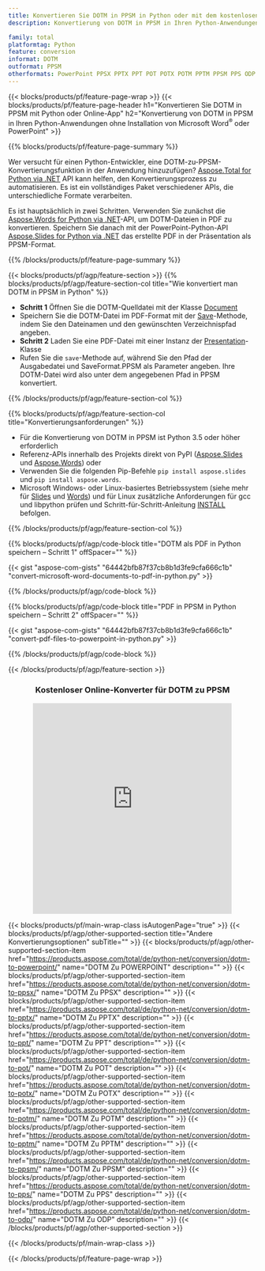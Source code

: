 ```yaml
---
title: Konvertieren Sie DOTM in PPSM in Python oder mit dem kostenlosen Online Converter
description: Konvertierung von DOTM in PPSM in Ihren Python-Anwendungen ohne Verwendung von Microsoft Word oder PowerPoint oder online. Testen Sie schnell den kostenlosen CSV-zu-POT-Online-Konverter, bevor Sie den Code integrieren. 

family: total
platformtag: Python
feature: conversion
informat: DOTM
outformat: PPSM
otherformats: PowerPoint PPSX PPTX PPT POT POTX POTM PPTM PPSM PPS ODP
---
```

{{< blocks/products/pf/feature-page-wrap >}}
{{< blocks/products/pf/feature-page-header h1="Konvertieren Sie DOTM in PPSM mit Python oder Online-App" h2="Konvertierung von DOTM in PPSM in Ihren Python-Anwendungen ohne Installation von Microsoft Word<sup>&reg;</sup> oder PowerPoint" >}}

{{% blocks/products/pf/feature-page-summary %}}

Wer versucht für einen Python-Entwickler, eine DOTM-zu-PPSM-Konvertierungsfunktion in der Anwendung hinzuzufügen? [Aspose.Total for Python via .NET](https://products.aspose.com/total/python-net/) API kann helfen, den Konvertierungsprozess zu automatisieren. Es ist ein vollständiges Paket verschiedener APIs, die unterschiedliche Formate verarbeiten.  

Es ist hauptsächlich in zwei Schritten. Verwenden Sie zunächst die [Aspose.Words for Python via .NET](https://products.aspose.com/words/python-net/)-API, um DOTM-Dateien in PDF zu konvertieren. Speichern Sie danach mit der PowerPoint-Python-API [Aspose.Slides for Python via .NET](https://products.aspose.com/slides/python-net/) das erstellte PDF in der Präsentation als PPSM-Format. 

{{% /blocks/products/pf/feature-page-summary %}}

{{< blocks/products/pf/agp/feature-section >}}
{{% blocks/products/pf/agp/feature-section-col title="Wie konvertiert man DOTM in PPSM in Python" %}}
- **Schritt 1** Öffnen Sie die DOTM-Quelldatei mit der Klasse [Document](https://reference.aspose.com/words/python-net/aspose.words/document/)
- Speichern Sie die DOTM-Datei im PDF-Format mit der [Save](https://reference.aspose.com/words/python-net/aspose.words/document/save/)-Methode, indem Sie den Dateinamen und den gewünschten Verzeichnispfad angeben.
-  **Schritt 2** Laden Sie eine PDF-Datei mit einer Instanz der [Presentation](https://reference.aspose.com/slides/python-net/aspose.slides/presentation/)-Klasse
-  Rufen Sie die `save`-Methode auf, während Sie den Pfad der Ausgabedatei und SaveFormat.PPSM als Parameter angeben. Ihre DOTM-Datei wird also unter dem angegebenen Pfad in PPSM konvertiert.

{{% /blocks/products/pf/agp/feature-section-col %}}

{{% blocks/products/pf/agp/feature-section-col title="Konvertierungsanforderungen" %}}

- Für die Konvertierung von DOTM in PPSM ist Python 3.5 oder höher erforderlich
- Referenz-APIs innerhalb des Projekts direkt von PyPI ([Aspose.Slides](https://pypi.org/project/Aspose.Slides/) und [Aspose.Words](https://pypi.org/project/aspose-words/)) oder
- Verwenden Sie die folgenden Pip-Befehle ```pip install aspose.slides``` und ```pip install aspose.words```. 
- Microsoft Windows- oder Linux-basiertes Betriebssystem (siehe mehr für [Slides](https://docs.aspose.com/slides/python-net/system-requirements/) und [Words](https://docs.aspose.com/words/python-net/system-requirements/)) und für Linux zusätzliche Anforderungen für gcc und libpython prüfen und Schritt-für-Schritt-Anleitung [INSTALL](https://docs.aspose.com/words/python-net/installation/) befolgen.
 

{{% /blocks/products/pf/agp/feature-section-col %}}

{{% blocks/products/pf/agp/code-block title="DOTM als PDF in Python speichern – Schritt 1" offSpacer="" %}}

{{< gist "aspose-com-gists" "64442bfb87f37cb8b1d3fe9cfa666c1b" "convert-microsoft-word-documents-to-pdf-in-python.py" >}}

{{% /blocks/products/pf/agp/code-block %}}

{{% blocks/products/pf/agp/code-block title="PDF in PPSM in Python speichern – Schritt 2" offSpacer="" %}}

{{< gist "aspose-com-gists" "64442bfb87f37cb8b1d3fe9cfa666c1b" "convert-pdf-files-to-powerpoint-in-python.py" >}}

{{% /blocks/products/pf/agp/code-block %}}

{{< /blocks/products/pf/agp/feature-section >}}
<div class="container-fluid agp-content bg-white aboutfile box-1 vh100 section nopbtm">
<div class=container>
<div class=row>
<div class="demobox tc col-md-12 padding-0" align="center">

<h3>Kostenloser Online-Konverter für DOTM zu PPSM</h3>

<iframe style="border: none; height: 426px;" scrolling="no" src="https://total-conversion-app-65z5r2lp.qa.k8s.dynabic.com/?to=ppsm&from=dotm" id="child-iframe" width="80%"></iframe>

</div></div>
</div></div>

{{< blocks/products/pf/main-wrap-class isAutogenPage="true" >}}
{{< blocks/products/pf/agp/other-supported-section title="Andere Konvertierungsoptionen" subTitle="" >}}
{{< blocks/products/pf/agp/other-supported-section-item href="https://products.aspose.com/total/de/python-net/conversion/dotm-to-powerpoint/" name="DOTM Zu POWERPOINT" description="" >}}
{{< blocks/products/pf/agp/other-supported-section-item href="https://products.aspose.com/total/de/python-net/conversion/dotm-to-ppsx/" name="DOTM Zu PPSX" description="" >}}
{{< blocks/products/pf/agp/other-supported-section-item href="https://products.aspose.com/total/de/python-net/conversion/dotm-to-pptx/" name="DOTM Zu PPTX" description="" >}}
{{< blocks/products/pf/agp/other-supported-section-item href="https://products.aspose.com/total/de/python-net/conversion/dotm-to-ppt/" name="DOTM Zu PPT" description="" >}}
{{< blocks/products/pf/agp/other-supported-section-item href="https://products.aspose.com/total/de/python-net/conversion/dotm-to-pot/" name="DOTM Zu POT" description="" >}}
{{< blocks/products/pf/agp/other-supported-section-item href="https://products.aspose.com/total/de/python-net/conversion/dotm-to-potx/" name="DOTM Zu POTX" description="" >}}
{{< blocks/products/pf/agp/other-supported-section-item href="https://products.aspose.com/total/de/python-net/conversion/dotm-to-potm/" name="DOTM Zu POTM" description="" >}}
{{< blocks/products/pf/agp/other-supported-section-item href="https://products.aspose.com/total/de/python-net/conversion/dotm-to-pptm/" name="DOTM Zu PPTM" description="" >}}
{{< blocks/products/pf/agp/other-supported-section-item href="https://products.aspose.com/total/de/python-net/conversion/dotm-to-ppsm/" name="DOTM Zu PPSM" description="" >}}
{{< blocks/products/pf/agp/other-supported-section-item href="https://products.aspose.com/total/de/python-net/conversion/dotm-to-pps/" name="DOTM Zu PPS" description="" >}}
{{< blocks/products/pf/agp/other-supported-section-item href="https://products.aspose.com/total/de/python-net/conversion/dotm-to-odp/" name="DOTM Zu ODP" description="" >}}
{{< /blocks/products/pf/agp/other-supported-section >}}

{{< /blocks/products/pf/main-wrap-class >}}

{{< /blocks/products/pf/feature-page-wrap >}}